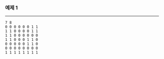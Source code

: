 ### 예제 1

***

```
7 8
0 0 0 0 0 0 1 1
1 1 0 0 0 0 1 1
1 1 0 0 0 0 0 0
1 1 0 0 0 1 1 0
0 0 0 0 0 1 1 0
0 0 0 0 0 0 0 0
1 1 1 1 1 1 1 1
```
